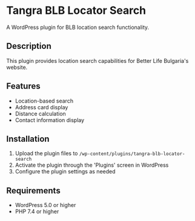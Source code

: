 # Tangra BLB Locator Search

A WordPress plugin for BLB location search functionality.

## Description

This plugin provides location search capabilities for Better Life Bulgaria's website.

## Features

- Location-based search
- Address card display
- Distance calculation
- Contact information display

## Installation

1. Upload the plugin files to `/wp-content/plugins/tangra-blb-locator-search`
2. Activate the plugin through the 'Plugins' screen in WordPress
3. Configure the plugin settings as needed

## Requirements

- WordPress 5.0 or higher
- PHP 7.4 or higher